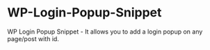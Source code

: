 # WP-Login-Popup-Snippet
WP Login Popup Snippet - It allows you to add a login popup on any page/post with id.
